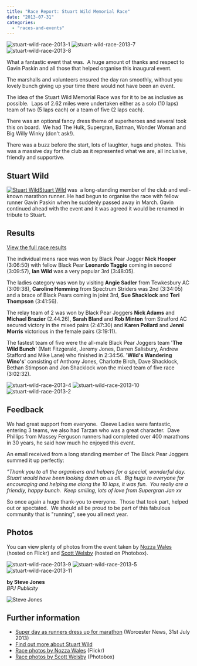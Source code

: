 ```yaml
---
title: "Race Report: Stuart Wild Memorial Race"
date: "2013-07-31"
categories: 
  - "races-and-events"
---
```


![stuart-wild-race-2013-1](https://bpj.org.uk/wp-content/uploads/2013/07/stuart-wild-race-2013-1-300x198.jpg) ![stuart-wild-race-2013-7](https://bpj.org.uk/wp-content/uploads/2013/07/stuart-wild-race-2013-7-300x198.jpg) ![stuart-wild-race-2013-8](https://bpj.org.uk/wp-content/uploads/2013/07/stuart-wild-race-2013-8-300x198.jpg)

What a fantastic event that was.  A huge amount of thanks and respect to Gavin Paskin and all those that helped organise this inaugural event.

The marshalls and volunteers ensured the day ran smoothly, without you lovely bunch giving up your time there would not have been an event.

The idea of the Stuart Wild Memorial Race was for it to be as inclusive as possible.  Laps of 2.62 miles were undertaken either as a solo (10 laps) team of two (5 laps each) or a team of five (2 laps each).

There was an optional fancy dress theme of superheroes and several took this on board.  We had The Hulk, Supergran, Batman, Wonder Woman and Big Willy Winky (don't ask!).

There was a buzz before the start, lots of laughter, hugs and photos.  This was a massive day for the club as it represented what we are, all inclusive, friendly and supportive.

## Stuart Wild

[![Stuart Wild](https://bpj.org.uk/wp-content/uploads/2012/05/stuart-wild.jpg)Stuart Wild](https://bpj.org.uk/stuart-wild/ "Stuart Wild") was  a long-standing member of the club and well-known marathon runner. He had begun to organise the race with fellow runner Gavin Paskin when he suddenly passed away in March. Gavin continued ahead with the event and it was agreed it would be renamed in tribute to Stuart.

## Results

[View the full race results](https://bpj.org.uk/stuart-wild-memorial-race-entries-2013/)

The individual mens race was won by Black Pear Jogger **Nick Hooper** (3:06:50) with fellow Black Pear **Leonardo Taggio** coming in second (3:09:57), **Ian Wild** was a very popular 3rd (3:48:05).

The ladies category was won by visiting **Angie Sadler** from Tewkesbury AC (3:09:38), **Caroline Hemming** from Spectrum Striders was 2nd (3:34:05) and a brace of Black Pears coming in joint 3rd, **Sue Shacklock** and **Teri Thompson** (3:41:56).

The relay team of 2 was won by Black Pear Joggers **Nick Adams** and **Michael Brazier** (2.44.26), **Sarah Bland** and **Rob Minton** from Stratford AC secured victory in the mixed pairs (2:47:30) and **Karen Pollard** and **Jenni Morris** victorious in the female pairs (3:19:11).

The fastest team of five were the all-male Black Pear Joggers team '**The Wild Bunch**' (Matt Fitzgerald, Jeremy Jones, Darren Salisbury, Andrew Stafford and Mike Lane) who finished in 2:34:56. '**Wild's Wandering Wino's**' consisting of Anthony Jones, Charlotte Birch, Dave Shacklock, Bethan Stimpson and Jon Shacklock won the mixed team of five race (3:02:32).

![stuart-wild-race-2013-4](https://bpj.org.uk/wp-content/uploads/2013/07/stuart-wild-race-2013-4-300x198.jpg) ![stuart-wild-race-2013-10](https://bpj.org.uk/wp-content/uploads/2013/07/stuart-wild-race-2013-10-300x198.jpg) ![stuart-wild-race-2013-2](https://bpj.org.uk/wp-content/uploads/2013/07/stuart-wild-race-2013-2-300x198.jpg)

## Feedback

We had great support from everyone.  Cleeve Ladies were fantastic, entering 3 teams, we also had Tarzan who was a great character.  Dave Phillips from Massey Ferguson runners had completed over 400 marathons in 30 years, he said how much he enjoyed this event.

An email received from a long standing member of The Black Pear Joggers summed it up perfectly:

_"Thank you to all the organisers and helpers for a special, wonderful day.  Stuart would have been looking down on us all.  Big hugs to everyone for encouraging and helping me along the 10 laps, it was fun.  You really are a friendly, happy bunch.  Keep smiling, lots of love from Supergran Jan xx_

So once again a huge thank-you to everyone.  Those that took part, helped out or spectated.  We should all be proud to be part of this fabulous community that is "running", see you all next year.

## Photos

You can view plenty of photos from the event taken by [Nozza Wales](http://www.flickr.com/photos/nozzawales/sets/72157634736515478/) (hosted on Flickr) and [Scott Welsby](http://www.photoboxgallery.com/thestuartwildmemorialrace) (hosted on Photobox).

![stuart-wild-race-2013-9](https://bpj.org.uk/wp-content/uploads/2013/07/stuart-wild-race-2013-9-198x300.jpg) ![stuart-wild-race-2013-5](https://bpj.org.uk/wp-content/uploads/2013/07/stuart-wild-race-2013-5-300x198.jpg) ![stuart-wild-race-2013-11](https://bpj.org.uk/wp-content/uploads/2013/07/stuart-wild-race-2013-11-300x198.jpg)

**by Steve Jones**  
_BPJ Publicity_

![Steve Jones](https://bpj.org.uk/wp-content/uploads/2012/05/committee-steve-jones.jpg)

## Further information

- [Super day as runners dress up for marathon](http://www.worcesternews.co.uk/news/10582199.Super_day_as_runners_dress_up_for_marathon/) (Worcester News, 31st July 2013)
- [Find out more about Stuart Wild](https://bpj.org.uk/stuart-wild/ "Stuart Wild")
- [Race photos by Nozza Wales](http://www.flickr.com/photos/nozzawales/sets/72157634736515478/) (Flickr)
- [Race photos by Scott Welsby](http://www.photoboxgallery.com/thestuartwildmemorialrace) (Photobox)
